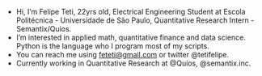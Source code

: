 - Hi, I’m Felipe Teti, 22yrs old, Electrical Engineering Student at Escola Politécnica - Universidade de São Paulo, Quantitative Research Intern - Semantix/Quios.
-  I’m interested in applied math, quantitative finance and data science. Python is the language who I program most of my scripts. 
-  You can reach me using feteti@gmail.com or twitter @tetifelipe.
-  Currently working in Quantitative Research at @Quios, @semantix.inc. 

<!---
feteti/feteti is a ✨ special ✨ repository because its `README.md` (this file) appears on your GitHub profile.
You can click the Preview link to take a look at your changes.
--->
